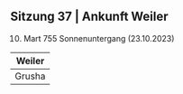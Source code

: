 ## Sitzung 37 | Ankunft Weiler

10. Mart 755 Sonnenuntergang (23.10.2023)

| **Weiler** |
| ---------- |
| Grusha     |
